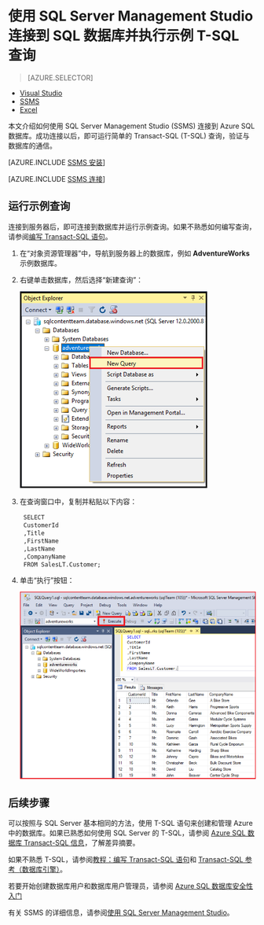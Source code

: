 <properties
	pageTitle="连接到 SQL 数据库 - SQL Server Management Studio | Azure"
	description="了解如何通过使用 SQL Server Management Studio (SSMS) 连接到在 Azure 上的 SQL 数据库。然后，使用 Transact-SQL (T-SQL) 运行示例查询。"
	metaCanonical=""
	keywords="连接到 SQL 数据库, SQL Server Management Studio"
	services="sql-database"
	documentationCenter=""
	authors="stevestein"
	manager="jhubbard"
	editor="" />  


<tags
	ms.service="sql-database"
	ms.workload="data-management"
	ms.tgt_pltfrm="na"
	ms.devlang="na"
	ms.topic="get-started-article"
	ms.date="08/17/2016"
	ms.author="sstein;carlrab" />  


# 使用 SQL Server Management Studio 连接到 SQL 数据库并执行示例 T-SQL 查询

> [AZURE.SELECTOR]
- [Visual Studio](/documentation/articles/sql-database-connect-query/)
- [SSMS](/documentation/articles/sql-database-connect-query-ssms/)
- [Excel](/documentation/articles/sql-database-connect-excel/)

本文介绍如何使用 SQL Server Management Studio (SSMS) 连接到 Azure SQL 数据库。成功连接以后，即可运行简单的 Transact-SQL (T-SQL) 查询，验证与数据库的通信。

[AZURE.INCLUDE [SSMS 安装](../../includes/sql-server-management-studio-install.md)]

[AZURE.INCLUDE [SSMS 连接](../../includes/sql-database-sql-server-management-studio-connect-server-principal.md)]


## 运行示例查询

连接到服务器后，即可连接到数据库并运行示例查询。如果不熟悉如何编写查询，请参阅[编写 Transact-SQL 语句](https://msdn.microsoft.com/zh-cn/library/ms365303.aspx)。

1. 在“对象资源管理器”中，导航到服务器上的数据库，例如 **AdventureWorks** 示例数据库。
2. 右键单击数据库，然后选择“新建查询”：

	![新建查询。连接到 SQL 数据库服务器：SQL Server Management Studio](./media/sql-database-connect-query-ssms/4-run-query.png)  


3. 在查询窗口中，复制并粘贴以下内容：

		SELECT
		CustomerId
		,Title
		,FirstName
		,LastName
		,CompanyName
		FROM SalesLT.Customer;

4. 单击“执行”按钮：

	![成功。连接到 SQL 数据库服务器：SQL Server Management Studio](./media/sql-database-connect-query-ssms/5-success.png)  


## 后续步骤

可以按照与 SQL Server 基本相同的方法，使用 T-SQL 语句来创建和管理 Azure 中的数据库。如果已熟悉如何使用 SQL Server 的 T-SQL，请参阅 [Azure SQL 数据库 Transact-SQL 信息](/documentation/articles/sql-database-transact-sql-information/)，了解差异摘要。

如果不熟悉 T-SQL，请参阅[教程：编写 Transact-SQL 语句](https://msdn.microsoft.com/zh-cn/library/ms365303.aspx)和 [Transact-SQL 参考（数据库引擎）](https://msdn.microsoft.com/zh-cn/library/bb510741.aspx)。

若要开始创建数据库用户和数据库用户管理员，请参阅 [Azure SQL 数据库安全性入门](/documentation/articles/sql-database-get-started-security/)

有关 SSMS 的详细信息，请参阅[使用 SQL Server Management Studio](https://msdn.microsoft.com/zh-cn/library/ms174173.aspx)。

<!---HONumber=Mooncake_Quality_Review_1118_2016-->